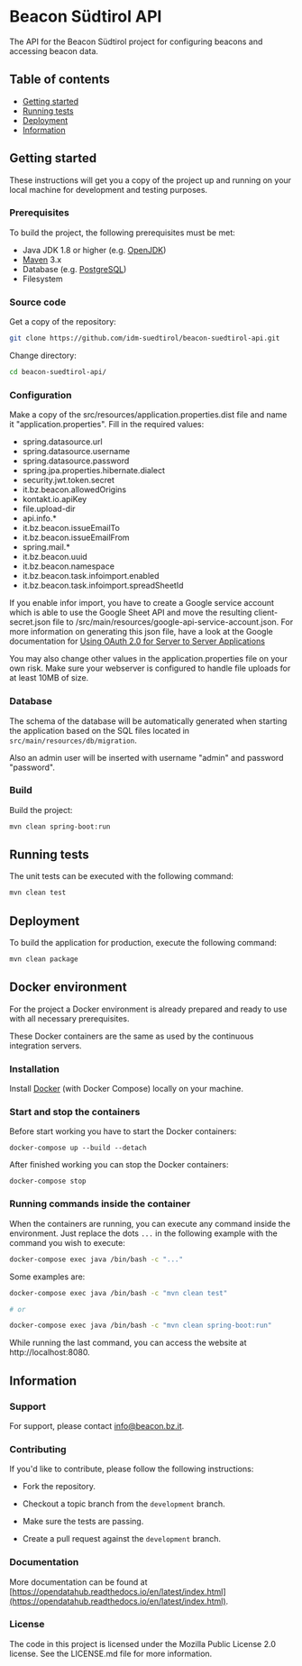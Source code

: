 # Beacon Südtirol API

The API for the Beacon Südtirol project for configuring beacons and accessing beacon data.

## Table of contents

- [Getting started](#getting-started)
- [Running tests](#running-tests)
- [Deployment](#deployment)
- [Information](#information)

## Getting started

These instructions will get you a copy of the project up and running
on your local machine for development and testing purposes.

### Prerequisites

To build the project, the following prerequisites must be met:

- Java JDK 1.8 or higher (e.g. [OpenJDK](https://openjdk.java.net/))
- [Maven](https://maven.apache.org/) 3.x
- Database (e.g. [PostgreSQL](https://www.postgresql.org))
- Filesystem

### Source code

Get a copy of the repository:

```bash
git clone https://github.com/idm-suedtirol/beacon-suedtirol-api.git
```

Change directory:

```bash
cd beacon-suedtirol-api/
```

### Configuration

Make a copy of the src/resources/application.properties.dist file and name it "application.properties". Fill in the required values:

* spring.datasource.url
* spring.datasource.username
* spring.datasource.password
* spring.jpa.properties.hibernate.dialect
* security.jwt.token.secret
* it.bz.beacon.allowedOrigins
* kontakt.io.apiKey
* file.upload-dir
* api.info.*
* it.bz.beacon.issueEmailTo
* it.bz.beacon.issueEmailFrom
* spring.mail.*
* it.bz.beacon.uuid
* it.bz.beacon.namespace
* it.bz.beacon.task.infoimport.enabled
* it.bz.beacon.task.infoimport.spreadSheetId

If you enable infor import, you have to create a Google service account which is able to use the Google Sheet API and move the resulting client-secret.json file to /src/main/resources/google-api-service-account.json.
For more information on generating this json file, have a look at the Google documentation for [Using OAuth 2.0 for Server to Server Applications](https://developers.google.com/identity/protocols/OAuth2ServiceAccount) 

You may also change other values in the application.properties file on your own risk.
Make sure your webserver is configured to handle file uploads for at least 10MB of size.

### Database

The schema of the database will be automatically generated when starting the application based on the SQL files located in `src/main/resources/db/migration`.

Also an admin user will be inserted with username "admin" and password "password".

### Build

Build the project:

```bash
mvn clean spring-boot:run
```

## Running tests

The unit tests can be executed with the following command:

```bash
mvn clean test
```

## Deployment

To build the application for production, execute the following command:

```bash
mvn clean package
```

## Docker environment

For the project a Docker environment is already prepared and ready to use with all necessary prerequisites.

These Docker containers are the same as used by the continuous integration servers.

### Installation

Install [Docker](https://docs.docker.com/install/) (with Docker Compose) locally on your machine.

### Start and stop the containers

Before start working you have to start the Docker containers:

```
docker-compose up --build --detach
```

After finished working you can stop the Docker containers:

```
docker-compose stop
```

### Running commands inside the container

When the containers are running, you can execute any command inside the environment. Just replace the dots `...` in the following example with the command you wish to execute:

```bash
docker-compose exec java /bin/bash -c "..."
```

Some examples are:

```bash
docker-compose exec java /bin/bash -c "mvn clean test"

# or

docker-compose exec java /bin/bash -c "mvn clean spring-boot:run"
```

While running the last command, you can access the website at http://localhost:8080.

## Information

### Support

For support, please contact [info@beacon.bz.it](mailto:info@beacon.bz.it).

### Contributing

If you'd like to contribute, please follow the following instructions:

- Fork the repository.

- Checkout a topic branch from the `development` branch.

- Make sure the tests are passing.

- Create a pull request against the `development` branch.

### Documentation

More documentation can be found at [https://opendatahub.readthedocs.io/en/latest/index.html](https://opendatahub.readthedocs.io/en/latest/index.html).

### License

The code in this project is licensed under the Mozilla Public License 2.0 license.
See the LICENSE.md file for more information.

